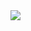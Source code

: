 <img src="https://capsule-render.vercel.app/api?type=waving&color=auto&height=200&section=header&text=HelloWook&fontSize=90" />


